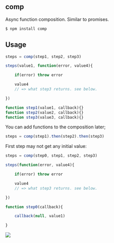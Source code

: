 ## comp

Async function composition. Similar to promises.

```bash
$ npm install comp
```

## Usage

```js
steps = comp(step1, step2, step3)

steps(value1, function(error, value4){

    if(error) throw error

    value4
    // => what step3 returns. see below.

})

function step1(value1, callback){}
function step2(value2, callback){}
function step3(value3, callback){}
```

You can add functions to the composition later;

```js
steps = comp(step1).then(step2).then(step3)
```

First step may not get any initial value:

```js
steps = comp(step0, step1, step2, step3)

steps(function(error, value4){

    if(error) throw error

    value4
    // => what step3 returns. see below.

})

function step0(callback){

    callback(null, value1)

}
```

![](http://distilleryimage9.s3.amazonaws.com/af5718c279ac11e280ba22000a9f1893_6.jpg)
